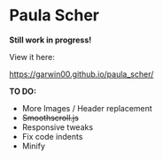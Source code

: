 # Paula Scher

**Still work in progress!**

View it here:

https://garwin00.github.io/paula_scher/

**TO DO:**

- More Images / Header replacement
- <s>Smoothscroll.js</s>
- Responsive tweaks
- Fix code indents
- Minify
